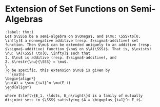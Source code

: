 # Extension of Set Functions on Semi-Algebras
````{prf:theorem}
:label: thm:1
Let $\SSS$ be a semi-algebra on $\Omega$, and $\mu: \SSS\to[0, \infty]$ a nonnegative additive (resp. $\sigma$-additive) set function. Then $\mu$ can be extended uniquely to an additive (resp. $\sigma$-additive) function $\nu$ on $\A(\SSS)$. That is, $\exists! \nu: \A(\SSS) \to[0, \infty]$ such that
1. $\nu$ is additive (resp. $\sigma$-additive), and 
2. $\restr{\nu}{\SSS} = \mu$.
\
To be specific, this extension $\nu$ is given by 
```{math}
\begin{align*}
\nu(A) = \sum_{i=1}^n \mu(E_i)
\end{align*}
```
where $\left\{E_1, \ldots, E_n\right\}$ is a family of mutually disjoint sets in $\SSS$ satisfying $A = \biguplus_{i=1}^n E_i$.
````
